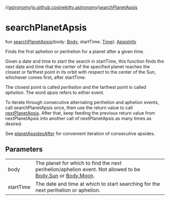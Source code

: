 //[astronomy](../../index.md)/[io.github.cosinekitty.astronomy](index.md)/[searchPlanetApsis](search-planet-apsis.md)

# searchPlanetApsis

fun [searchPlanetApsis](search-planet-apsis.md)(body: [Body](-body/index.md), startTime: [Time](-time/index.md)): [ApsisInfo](-apsis-info/index.md)

Finds the first aphelion or perihelion for a planet after a given time.

Given a date and time to start the search in startTime, this function finds the next date and time that the center of the specified planet reaches the closest or farthest point in its orbit with respect to the center of the Sun, whichever comes first, after startTime.

The closest point is called *perihelion* and the farthest point is called *aphelion*. The word *apsis* refers to either event.

To iterate through consecutive alternating perihelion and aphelion events, call searchPlanetApsis once, then use the return value to call [nextPlanetApsis](next-planet-apsis.md). After that, keep feeding the previous return value from nextPlanetApsis into another call of nextPlanetApsis as many times as desired.

See [planetApsidesAfter](planet-apsides-after.md) for convenient iteration of consecutive apsides.

## Parameters

| | |
|---|---|
| body | The planet for which to find the next perihelion/aphelion event. Not allowed to be [Body.Sun](-body/-sun/index.md) or [Body.Moon](-body/-moon/index.md). |
| startTime | The date and time at which to start searching for the next perihelion or aphelion. |

